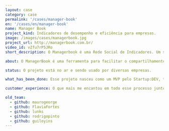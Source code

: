 ```yaml
---
layout: case
category: case
permalink: '/cases/manager-book'
en: '/cases/en/manager-book'
name: Manager Book
project_kind: Indicadores de desempenho e eficiência para empresas.
image: /images/cases/managerbook.jpg
project_url: http://managerbook.com.br/
video_id: vZfu7rP5JRo
short_description: O Managerbook é uma Rede Social de Indicadores. Um sistema na internet (SaaS) orientado para a Gestão por Indicadores-Chave de Desempenho de Redes de Franquias, sua respectiva análise automatizada, compartilhamento social destas informações com os franqueados e consolidação do desempenho da Rede através de Rankings configuráveis.

about: O ManagerBook é uma ferramenta para facilitar o compartilhamento dos indicadores de desempenho e eficiência de empresas. Conecta toda equipe em uma mesma direção e compartilha com ela todo o conhecimento da empresa.

status: O projeto está no ar e sendo usado por diversas empresas.

what_has_been_done: Esse projeto nasceu como um MVP pelo Startup:DEV, teve seu desenvolvimento continuado, e hoje está concluído. É um bom exemplo de alguém que lançou sua ideia com a gente e escolheu manter seu projeto nas mãos dos nossos profissionais.

customer_experience: O que mais me encantou em todo esse processo junto da HE:labs é que eles não só são muito bons tecnicamente, como também contribuem muito com idéias e soluções interessantes para as nossas necessidades. Eu estou muito satisfeito, muito feliz trabalhando junto com a turma da HE:labs - Marcelo Vieira, sócio fundador na Manager Book.

old_team:
  - github: maurogeorge
  - github: FlaviaFortes
  - github: lunks
  - github: rodrigopinto
  - github: guiloyins
---
```

